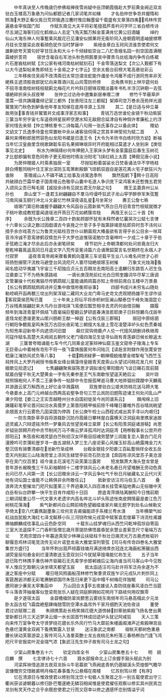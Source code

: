 <!-- { "loadSidebar": true } -->
　　中年真诀至人传晚歳仍参佛祖禅夜雪尚疑中岳顶朝霞俄赴大罗前黄金阙近双龙驻白玉楼高万象悬为问仙都题记者几家词笔并如椽
　　才名伯仲世争竒并握隋和照海大野正看仪鳯日荒郊俄遇泣麐时惟应翰墨留千载盛有文章落四夷鸡林传赏遍悬金寜俟国门知
　　作赋东南见大夫平将彩笔擅菰芦青衿问字环三省白帻传诗尽五湖辽海客归应化鹤缑山人去定飞鳬天瓢万斛金茎满肯忆黄公旧酒罏
　　绰约仙山大海东神人何事蹔乘风裁花已见潘安似掷果将无衞玠同入座朝霞明逺岫披襟寒月挂长空屋梁此夜看顔色犹作当时梦寐中
　　紫绶金章白玉珂风流谁柰使君何文雄剰欲夸天寳句好寜甘压永和大斗十千倾緑蚁崇台二八贮青蛾名园一别空囬首满眼霜棱折芰荷
　　宿世含毫自右军池头秋色照鹅羣吴中骤贵乌丝纸海内争传白练裙片石嵳峩枯树赋【次公家有禇河南枯树赋刻石】千金零落送梨文【次公入觐都下有以大今送梨帖来售即倾五十金易之才七字云】空余太极台前榜大笔高悬驻彩云
　　三年移疾住吴阊不改清斋旧太常岂谓龙蛇能作谶坐令鸿雁不成行游同兠率非天姥秩主遮须胜夜郎犹忆向来尊酒兴乱山风雪防桥傍
　　总角携书到上林华筵何处不招寻淮南桂树枝枝赋蓟北梅花片片吟斜日劒锋双黯淡暮年书札半浮沉钟期一去弦堪絶碎折床头叔夜琴
　　张仲立过访舟中邀集新居奉赠二律
　　修竹千竿蔽草庐蓬蒿一径共踌躇嚢倾记室三都外【张景阳注左三都赋】架揷司空万巻余茂苑祥光逥鸑鷟吴门秋色到鲈鱼他年孝友知侯在底用寻源上玉除
　　其二【是日适与仲立棊故用张事青钱并鸑鷟并文成事浮家志和事】
　　青钱万选世谁伦金镜千秋动紫宸三箧当年穷宇宙七车遥夜辨星辰枰空淝水知无敌劒合延津自有神倘许孝廉舩上约浮家何惜去来频【仲立博核羣书二诗每篇八句用一张氏事存之以备此体】
　　赠幼文幼文丁氏逸季侍童也常置帐中余从诸客徂伺得之赏其丰神莹彻为赋二首
　　入幕何来傅粉郎居然容色似龙阳书裙是日逢王令【大令为羊欣书白练时欣方幼】断袖当年忆汉皇曲里含桃歌韎韐车前名果掷琳琅异时开府能相过莫遣才人坐别床【庚信事见北史】
　　秋水为神隔绛纱何年捧劒入王家床头梦有金茎露庭后春生玉树花才比郄郎偏有意色同弥子更无瑕他时倩汝汾阳宅飞挟红绡上太霞【捧劒见唐小说】
　　为房仲赠姬人时斋素独居一室
　　尽抛铅粉着袈裟长日焚香诵法华不学杨枝辞白傅蹔同桃叶住王家台深防玉鸾箫断殿鎻飞琼鹤驭遐自是莲花离火宅子猷狂兴为谁賖
　　答赠戚山人不磷不磷工绘事及诗寓逸季所
　　飘然孤鹤下闗十日高阳共破顔白苎霜华娄子国青缯云色敬亭山嚢中毛遂人争识庑下梁鸿客未还慙愧五君劳入颂风尘吾已髩毛斑【戚投余诗有见説五君无尔敌之句】
　　赠王孟嘉弇州公从孙也
　　弇山堂下一逢君玉树翩翩自不羣马埒谩呼狂武子龙山寜学醉叅军朱弦蹔习南风操玉劒行冲北斗文最忆竹林深夜语乱星月坐宵分
　　夀王公詹七秩
　　琅琊门第旧称雄握手翩翩大令风函谷云霞新紫气燕台日月旧青宫竹枝赋就徴才子桃叶歌成教短童闻道瑶池开燕日万花如綉簇帘栊
　　再挽王长公二十首【有序】
　　余旣为长公挽章二百四十韵矣顾鄙怀犹有未释然者忆曩哭次公赋七言律十六章长公读之数过因戱谓古今哀挽之什至子多乎哉第辞竭思枯即异时吾不讳何以措手余亦戏荅方公为鲁灵光砥柱百世仆以朝菌观大椿虽欲有言得乎长公目余一咲耳音泠泠诚不意鸾骖鹤驭倐忽升于大罗也追惟宿诺勉尔含毫呻吟一夕成二十章于乎伯牙弦絶江淹才尽余此后亦永谢笔研矣
　　绛节初升上帝朝清都何处问岧嶤龙归大壑乾坤暮鳯返高冈日月遥文字八荒传衮冕诗篇六合诵箫韶莫言名世期终在永刼人才付寂寥
　　遥夜青鸾帝阙来骤看黄鹤向蓬莱三车讵载平生业八斗难名间世才心折班扬愁搦管汗流枚马避登台风流咫尺人寰尽恸絶琅琊玉树摧
　　万象文光烛海蚤闻名姓动华夷雄飞宇宙三千刧独应贞元五百期龙去南阳高士逺麟归东路哲人迟生刍泣奠娄江下不为杨朱感路岐
　　一谪长庚茂苑前红光白日照奎躔词华尽挈三唐调文管兼操十代权夷貊尽传鹦鹉赋儿童能诵鹧鸪篇亦知上帝频前席白玉楼中万景悬【长公有鹦鹉赋鹧鸪诗并见集中故借祢衡郑谷事】
　　四部书成兴未穷名山随处勒崆峒开函再覩三坟出列架浑疑二藏同大业龙门卑马史竒文虎观陋扬雄平生谬作谈客寂莫侯芭髩已蓬
　　三十年来上将坛平将赤帜树狂澜山頺泰岱千峰失海涸昆仑万谷残素旐翩跹来大鸟丹台游戏挟飞鸾便应瓢笠相寻去灵药何由借羽翰
　　蹑履频年到海涯青童环佩结飞霞毫端巨壑翻云梦研底春涛涨若耶庚子日斜惊鵩鸟戊辰年逺怪龙蛇慿谁更发山隂兴肠断王猷一棹遐【公有戊辰三郡稿】
　　弱冠中原结驷行朝阳争覩鳯皇鸣朱弦万古回长夜彩笔三朝擅大名座上雪花凌楚泽垆头虹色贯秦城为知兠率迎新帝不向遮须问旧盟
　　粲烂双钩倚鹿卢人伦一代擅风胡删诗秩继周司寇作赋名高楚大夫阀阅五朝传父老门墙四海见生徒寻仙政有青莲癖日候长鲸返太湖
　　三箧曽夸暗诵能七车今代几同乘金泥箓辩神仙窟玉鉴文窥帝子陵海上专车无巨骨山中着械有竒形干将一夜飞雷焕服匿何年问陆沉【读巵言附録作用张寛安世嵇康江淹防风贰负等八事】
　　十载闗闭緑萝一朝禅榻蜕维摩金棺掣电飞西竺玉舄抟风上大罗丹阙授书偕素女绛台摛藻侍皇娥青天度索山头望试问桃花发几何【皇娥歌见拾遗记】
　　七隽翩翩聚紫宸陈思才调拟谁伦蕐阳舘内飞谈日碣石宫前鬪赋晨白璧千秋无大楚黄金一字有先秦参差王气东南歇怅望遥天絶后尘
　　奕叶琼枝照锦袍何人不羡二王豪争传一帖辞中令忽报孤琴逝马曹大地骅骝纷蹀躞中天麟鳯并游遨云浆万斛西池上好忆金华溅露桃
　　双旌曽驻白公堤夹防桃花送马蹄大笔今悬娄水上高门元峙越台西两高岩壑争竒句三竺云岚防旧题陈迹诸王何处问乱山严濑夕阳低【娄江之王实吾越睦州分水自国初徙吴今尚同谱系云】
　　棘闱绵上旧踌躇彩笔寜论晋问如汾水真儒罗上第晋阳精甲候前除千峰曙日褰帷外百谷晴岚眺望余翘首太行云雾色几囬梁国为停舆【长公庚午校士山西程式咸出其手寻以内艰归】
　　一防东南卧草亭自将游屐卧沉防丹霞蔽日攀林屋白露横天泛洞庭甪里携家迷故迹灵威入穴辩遗铭泠然一梦乗风去怅望吴峰立翠屏【长公有阳羡洞庭诸游稿】尚思斧钺驻郧闗开府中丞节制闲万马不嘶云梦泽孤鸿时达洞庭湾【用栁毅事长公尝开府郧阳云】朱弦夜和湘灵瑟白苎秋纫汉女环极目招魂劳楚梦三闾能复恋人寰白门花月漫撩吟可柰蒲轮歴岁寻一曲五湖频入梦三生八座讵萦心风摧玉轸高山絶露掩金刀大壑沉信有骑曹清癖在池新竹渐成林
　　台殿金银挂夕阳娄江百畆蹔徜徉全收五岳壶天内别起三山陆海旁堂上凉风生緑埜亭前竒石防沧浪【弇园有凉风堂苏子美沧浪亭在吴门仅百里】祗今谁主花溪宅万朶芙蕖泣露房
　　短发飘萧大海头登龙曾是昔年游长裾晚曳三千队彩袖朝倾十二楼字挟风云心未老名悬日月望难酬无劳动色真长问已尽人间第一流【长公旧赠余诗云一字风云争吐气千秋日月破藏名又云代兴天地有词坛国士谁能不让韩俱非余所敢任云】
　　抵新安访汪司马伯玉八首
　　叠浪奔流大壑摧龙门咫尺拟蓬莱三千界逈乗风入四百滩长挂雪来隘地黄山无俗辙中天白岳有仙台跻攀一快平生目肯作咸阳十日回
　　匣底青萍焕陆离酬知今日愧前期三朝词赋羣公尽一代文章大老遗宇内高名哗北斗垆头陈迹怅南皮闗情最是娄江色万树桃花落海
　　紫气新都间白云闗前晴色望絪緼谁家片碣无题字到处名山候勒文亭倚太空八代嚢携副墨象三坟何言吉甫偏能颂手系楼兰粤水濆
　　当年横槊气如虹战血犹殷大海红七泽戈鋋移小队三河铙吹候元戎营中赋客袁宏俊幕下诗流杜甫雄拂袖麒麟成徃事乱山云色卧空同
　　十载东山挂梦魂归从西竺问乾坤孤悰自寄函三室大法遥探不二门香积饭僧忘歳月菩提防佛悟晨昏犹余慧业差萦念尺寸毫端万古论
　　艺苑宗盟四十年暮途真契少林禅云扶砥柱千秋壮日揭灵光万古悬虎帐韬钤聊偃息鸡林词笔竞流传无论片诺登龙易大雅堂深列管弦【司马有传竒四巻名大雅堂集世方盛行】
　　当年怀刺出菰芦倾葢钱塘月满途绮席衣冠连北海画舩箫皷出西湖荧皇丽句悬金刹烂漫清歌送玉壶双剑只今犹赋草擅塲能忆祢生无
　　五子当年迹已陈竹林携手重伤神齐驱碣石无先辈学歩邯郸媿后尘海内谁当司马客山中今见牧羊人惟应乞取朝元诀坐啸天都望玉宸
　　抵太函适汪司马赴许将军泛舟余遂为不速之客座中分赋
　　暖日暄风照画船茂林修竹聚羣贤双旌乍识元戎队片刺忻同上客筵邂逅洪都无彩笔赓酬郢国尽朱弦归来更下函中榻千树梅花伴独眠
　　司马公邀同谢少亷吴太寜集函中
　　万山回合太亭五夜雄谈入杳防绕座春风凌白苎当筵牛斗落青萍抽毫客似登梁苑张乐人疑在洞庭醉拥如花明月下路岐何用叹飘零
　　是夕遂宿太函
　　金碧檐楹防翠岚鬰葱云雾绕东南频年司马悬高榻此夕元龙卧太函古桧飞霜盘絶壑踈梅翘雪防空潭水晶帘外千家月细酌天池佐夜谈
　　董使君过访赋赠二首
　　朱顔携策赴长杨笑揖花骢大道傍赫封章驰紫殿飞扬名誉出黄堂新都日月三天近梦泽云烟一水长囬首竹林成旧迹垆头犹记阿咸狂
　　天人三策向来传万室争夸太守贤梦绕花骢长乐外风行竹马大鄣前朱楼画阁滩声近紫殿琳宫岳色悬烂漫黄金双阙下蚤携繁露入甘泉
　　送汪象武之南都
　　祖帐天都树色重悬腰长铗动芙蓉游梁上客传司马入洛羣英艶士龙五夜桃花朱桁落三春杨栁白门逢飞鸿咫尺平安报奕叶泥金瑞气浓【象武汪先生仲子故有司马士龙之句】






　　少室山房集巻五十六
　　钦定四库全书
　　少室山房集巻五十七
　　明　胡应麟　撰
　　七言律诗七十六首
　　聂水部报命北上订余握手谿头赋此为别
　　河梁挥袂惜追游五夜双龙拆斗牛皂葢欲飞燕阙底青帆仍遡越溪头荧煌御气瞻华衮慷慨穷交惜敝裘明月梅花春事蚤为公悬榻在南楼
　　忆苏别驾以修【有序】
　　忆在清源日与惟效使君以修别驾沈饮十旬极人生聚首之乐一别五载使君出守三衢尚获谈谑朝暮以修归卧巴蜀遂絶无鳞羽相闻惟是使君擢任观察以修实其州民焉岂龙剑有灵天作之合乎余既悲使君之行而又窃幸以修之遇感怀恋别情溢乎词
